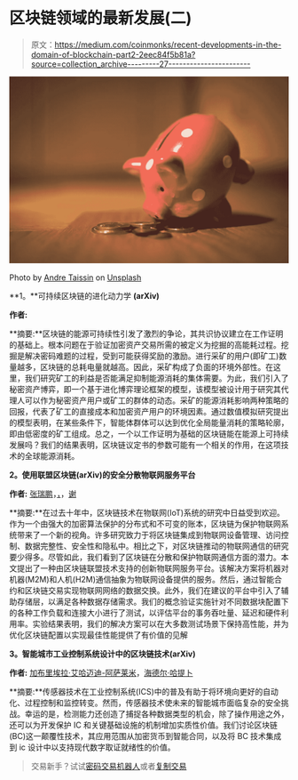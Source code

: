 # 区块链领域的最新发展(二)

> 原文：<https://medium.com/coinmonks/recent-developments-in-the-domain-of-blockchain-part2-2eec84f5b81a?source=collection_archive---------27----------------------->

![](img/79428397c84433a73f757ff2a87af461.png)

Photo by [Andre Taissin](https://unsplash.com/@andretaissin?utm_source=unsplash&utm_medium=referral&utm_content=creditCopyText) on [Unsplash](https://unsplash.com/s/photos/piggy-bank?utm_source=unsplash&utm_medium=referral&utm_content=creditCopyText)

**1。**可持续区块链的进化动力学 **(arXiv)**

**作者:**

**摘要:**区块链的能源可持续性引发了激烈的争论，其共识协议建立在工作证明的基础上。根本问题在于验证加密资产交易所需的被定义为挖掘的高能耗过程。挖掘是解决密码难题的过程，受到可能获得奖励的激励。进行采矿的用户(即矿工)数量越多，区块链的总耗电量就越高。因此，采矿构成了负面的环境外部性。在这里，我们研究矿工的利益是否能满足抑制能源消耗的集体需要。为此，我们引入了秘密资产博弈，即一个基于进化博弈理论框架的模型，该模型被设计用于研究其代理人可以作为秘密资产用户或矿工的群体的动态。采矿的能源消耗影响两种策略的回报，代表了矿工的直接成本和加密资产用户的环境因素。通过数值模拟研究提出的模型表明，在某些条件下，智能体群体可以达到优化全局能量消耗的策略轮廓，即由低密度的矿工组成。总之，一个以工作证明为基础的区块链能在能源上可持续发展吗？我们的结果表明，区块链议定书的参数可能有一个相关的作用，在这项技术的全球能源消耗。

**2。使用联盟区块链(arXiv)的安全分散物联网服务平台**

**作者:** [张瑞鹏](https://arxiv.org/search/?searchtype=author&query=Zhang%2C+R)，[，](https://arxiv.org/search/?searchtype=author&query=Xu%2C+C)，[谢](https://arxiv.org/search/?searchtype=author&query=Xie%2C+M)

**摘要:**在过去十年中，区块链技术在物联网(IoT)系统的研究中日益受到欢迎。作为一个由强大的加密算法保护的分布式和不可变的账本，区块链为保护物联网系统带来了一个新的视角。许多研究致力于将区块链集成到物联网设备管理、访问控制、数据完整性、安全性和隐私中。相比之下，对区块链推动的物联网通信的研究要少得多。尽管如此，我们看到了区块链在分散和保护物联网通信方面的潜力。本文提出了一种由区块链联盟技术支持的创新物联网服务平台。该解决方案将机器对机器(M2M)和人机(H2M)通信抽象为物联网设备提供的服务。然后，通过智能合约和区块链交易实现物联网网络的数据交换。此外，我们在建议的平台中引入了辅助存储层，以满足各种数据存储需求。我们的概念验证实施针对不同数据块配置下的各种工作负载和连接大小进行了测试，以评估平台的事务吞吐量、延迟和硬件利用率。实验结果表明，我们的解决方案可以在大多数测试场景下保持高性能，并为优化区块链配置以实现最佳性能提供了有价值的见解

**3。智能城市工业控制系统设计中的区块链技术(arXiv)**

**作者:** [加布里埃拉·艾哈迈迪-阿萨莱米](https://arxiv.org/search/?searchtype=author&query=Ahmadi-Assalemi%2C+G)，[海德尔·哈提卜](https://arxiv.org/search/?searchtype=author&query=Al-Khateeb%2C+H)

**摘要:**传感器技术在工业控制系统(ICS)中的普及有助于将环境向更好的自动化、过程控制和监控转变。然而，传感器技术使未来的智能城市面临复杂的安全挑战。幸运的是，检测能力还创造了捕捉各种数据类型的机会，除了操作用途之外，还可以为开发保护 IC 和关键基础设施的机制增加实质性价值。我们讨论区块链(BC)这一颠覆性技术，其应用范围从加密货币到智能合同，以及将 BC 技术集成到 ic 设计中以支持现代数字取证就绪性的价值。

> 交易新手？试试[密码交易机器人](/coinmonks/crypto-trading-bot-c2ffce8acb2a)或者[复制交易](/coinmonks/top-10-crypto-copy-trading-platforms-for-beginners-d0c37c7d698c)